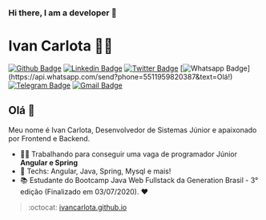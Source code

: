 ### Hi there, I am a developer 👋


# Ivan Carlota :man_technologist:

[![Github Badge](https://img.shields.io/badge/-Github-000?style=flat-square&logo=Github&logoColor=white&link=https://github.com/IvanCarlota)](https://github.com/IvanCarlota)
[![Linkedin Badge](https://img.shields.io/badge/-LinkedIn-blue?style=flat-square&logo=Linkedin&logoColor=white&link=https://www.linkedin.com/in/ivan-carlota/)](https://www.linkedin.com/in/ivan-carlota/)
[![Twitter Badge](https://img.shields.io/badge/-Twitter-1ca0f1?style=flat-square&labelColor=1ca0f1&logo=twitter&logoColor=white&link=https://twitter.com/Ivan_Carlota)](https://twitter.com/Ivan_Carlota)
[![Whatsapp Badge](https://img.shields.io/badge/-Whatsapp-4CA143?style=flat-square&labelColor=4CA143&logo=whatsapp&logoColor=white&link=https://api.whatsapp.com/send?phone=5511959820387&text=Olá!)](https://api.whatsapp.com/send?phone=5511959820387&text=Olá!)
[![Telegram Badge](https://img.shields.io/badge/-Telegram-1ca0f1?style=flat-square&labelColor=1ca0f1&logo=telegram&logoColor=white&link=https://t.me/Ivan_Jr777)](https://t.me/Ivan_Jr777)
[![Gmail Badge](https://img.shields.io/badge/-Gmail-c14438?style=flat-square&logo=Gmail&logoColor=white&link=mailto:ivan.junior.carlota@gmail.com)](mailto:ivan.junior.carlota@gmail.com)

## Olá 👋

Meu nome é Ivan Carlota, Desenvolvedor de Sistemas Júnior e apaixonado por Frontend e Backend.

- :office_worker: Trabalhando para conseguir uma vaga de programador Júnior **Angular e Spring**
- :blue_heart: Techs: Angular, Java, Spring, Mysql e mais!
- :books: Estudante do Bootcamp Java Web Fullstack da Generation Brasil - 3° edição (Finalizado em 03/07/2020). :heart:

> :octocat: [ivancarlota.github.io](https://ivancarlota.github.io/)


